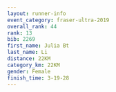 ```yaml
---
layout: runner-info 
event_category: fraser-ultra-2019 
overall_rank: 44
rank: 13
bib: 2269
first_name: Julia Bt
last_name: Li
distance: 22KM
category_km: 22KM
gender: Female
finish_time: 3-19-28
---
```

